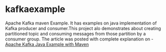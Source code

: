 # kafkaexample
Apache Kafka maven Example. It has examples on java implementation of Kafka producer and consumer.This project alo demonstrates about 
creating partitioned topic and consuming messages from those partition by a consumer group.
The article was posted with complete explanation on - [Apache Kafka Java Example with Maven](www.devglan.com/corejava/apache-kafka-java-example)


